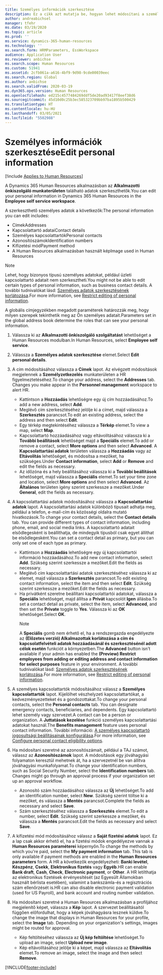 ```yaml
---
title: Személyes információk szerkesztése
description: Ez a cikk azt mutatja be, hogyan lehet módosítani a személyes adatokat az Alkalmazottak és a Vezetők önkiszolgáló szolgáltatásában.
author: andreabichsel
manager: tfehr
ms.date: 03/19/2020
ms.topic: article
ms.prod: ''
ms.service: dynamics-365-human-resources
ms.technology: ''
ms.search.form: HRMParameters, EssWorkspace
audience: Application User
ms.reviewer: anbichse
ms.search.scope: Human Resources
ms.custom: 51941
ms.assetid: 2cfb061a-a616-4bf9-9d98-9cde00039eec
ms.search.region: Global
ms.author: anbichse
ms.search.validFrom: 2020-03-19
ms.dyn365.ops.version: Human Resources
ms.openlocfilehash: ed215c4577484269ddf5de20ad93417f8eef38d6
ms.sourcegitcommit: 45d10d0c25b3ec585323709bb97ba1895b500429
ms.translationtype: HT
ms.contentlocale: hu-HU
ms.lasthandoff: 03/05/2021
ms.locfileid: "5502988"
---
```

# <a name="edit-personal-information"></a><span data-ttu-id="ef0f3-103">Személyes információk szerkesztése</span><span class="sxs-lookup"><span data-stu-id="ef0f3-103">Edit personal information</span></span>

[!include [Applies to Human Resources](../includes/applies-to-hr.md)]

<span data-ttu-id="ef0f3-104">A Dynamics 365 Human Resources alkalmazásban az **Alkalmazotti önkiszolgáló munkaterületen** található adatok szerkeszthetők.</span><span class="sxs-lookup"><span data-stu-id="ef0f3-104">You can edit your personal information in Dynamics 365 Human Resources in the **Employee self service workspace**.</span></span>

<span data-ttu-id="ef0f3-105">A szerkeszthető személyes adatok a következők:</span><span class="sxs-lookup"><span data-stu-id="ef0f3-105">The personal information you can edit includes:</span></span>

- <span data-ttu-id="ef0f3-106">Címek</span><span class="sxs-lookup"><span data-stu-id="ef0f3-106">Addresses</span></span>
- <span data-ttu-id="ef0f3-107">Kapcsolattartó adatai</span><span class="sxs-lookup"><span data-stu-id="ef0f3-107">Contact details</span></span>
- <span data-ttu-id="ef0f3-108">Személyes kapcsolattartók</span><span class="sxs-lookup"><span data-stu-id="ef0f3-108">Personal contacts</span></span>
- <span data-ttu-id="ef0f3-109">Azonosítószámok</span><span class="sxs-lookup"><span data-stu-id="ef0f3-109">Identification numbers</span></span>
- <span data-ttu-id="ef0f3-110">Kifizetési mód</span><span class="sxs-lookup"><span data-stu-id="ef0f3-110">Payment method</span></span>
- <span data-ttu-id="ef0f3-111">A Human Resources alkalmazásban használt kép</span><span class="sxs-lookup"><span data-stu-id="ef0f3-111">Image used in Human Resources</span></span>

>[!NOTE]
><span data-ttu-id="ef0f3-112">Lehet, hogy bizonyos típusú személyes adatokat, például üzleti kapcsolattartó adatait nem szerkesztheti.</span><span class="sxs-lookup"><span data-stu-id="ef0f3-112">You might not be able to edit certain types of personal information, such as business contact details.</span></span> <span data-ttu-id="ef0f3-113">A további tudnivalókat lásd: [Személyes adatok szerkesztésének korlátozása](hr-employee-self-service-restrict-editing.md).</span><span class="sxs-lookup"><span data-stu-id="ef0f3-113">For more information, see [Restrict editing of personal information](hr-employee-self-service-restrict-editing.md).</span></span>

<span data-ttu-id="ef0f3-114">A globális címjegyzékben megadott paraméterek határozzák meg, hogy milyen szerepek tekinthetik meg az Ön személyes adatait.</span><span class="sxs-lookup"><span data-stu-id="ef0f3-114">Parameters set in the global address book determine the roles that can see your personal information.</span></span>

1. <span data-ttu-id="ef0f3-115">Válassza ki az **Alkalmazotti önkiszolgáló szolgáltatást** lehetőséget a Human Resources modulban.</span><span class="sxs-lookup"><span data-stu-id="ef0f3-115">In Human Resources, select **Employee self service**.</span></span>

2. <span data-ttu-id="ef0f3-116">Válassza a **Személyes adatok szerkesztése** elemet.</span><span class="sxs-lookup"><span data-stu-id="ef0f3-116">Select **Edit personal details**.</span></span>

3. <span data-ttu-id="ef0f3-117">A cím módosításához válassza a **Címek** lapot. Az elvégzett módosítások megjelennek a **Személyzetkezelés** munkaterületen a HR figyelmeztetéséhez.</span><span class="sxs-lookup"><span data-stu-id="ef0f3-117">To change your address, select the **Addresses** tab. Changes you make appear in the **Personnel management** workspace to alert HR.</span></span>

    - <span data-ttu-id="ef0f3-118">Kattintson a **Hozzáadás** lehetőségre egy új cím hozzáadásához.</span><span class="sxs-lookup"><span data-stu-id="ef0f3-118">To add a new address, select **Add**.</span></span>
    - <span data-ttu-id="ef0f3-119">Meglévő cím szerkesztéséhez jelölje ki a címet, majd válassza a **Szerkesztés** parancsot.</span><span class="sxs-lookup"><span data-stu-id="ef0f3-119">To edit an existing address, select the address and then select **Edit**.</span></span>
    - <span data-ttu-id="ef0f3-120">Egy térkép megtekintéséhez válassza a **Térkép** elemet.</span><span class="sxs-lookup"><span data-stu-id="ef0f3-120">To view a map, select **Map**.</span></span>
    - <span data-ttu-id="ef0f3-121">Kapcsolattartó hozzáadásához vagy eltávolításához válassza ki a **További beállítások** lehetőséget majd a **Speciális** elemet.</span><span class="sxs-lookup"><span data-stu-id="ef0f3-121">To add or remove a contact, select **More options** and then select **Advanced**.</span></span> <span data-ttu-id="ef0f3-122">A **Kapcsolattartási adatok** területen válassza a **Hozzáadás** vagy az **Eltávolítás** lehetőséget, és módosítsa a mezőket, ha szükséges.</span><span class="sxs-lookup"><span data-stu-id="ef0f3-122">Under **Contact information**, select **Add** or **Remove** and edit the fields as necessary.</span></span>
    - <span data-ttu-id="ef0f3-123">Az időzóna és a hely beállításához válassza ki a **További beállítások** lehetőséget, majd válassza a **Speciális** elemet.</span><span class="sxs-lookup"><span data-stu-id="ef0f3-123">To set your time zone and location, select **More options** and then select **Advanced**.</span></span> <span data-ttu-id="ef0f3-124">Az **Általános** területen igény szerint szerkessze a mezőket.</span><span class="sxs-lookup"><span data-stu-id="ef0f3-124">Under **General**, edit the fields as necessary.</span></span>

4. <span data-ttu-id="ef0f3-125">A kapcsolattartási adatok módosításához válassza a **Kapcsolattartási adatok** lapot. A kapcsolattartási adatok különböző típusait adhatja meg, például a telefon, e-mail-cím és közösségi oldalra mutató hivatkozások.</span><span class="sxs-lookup"><span data-stu-id="ef0f3-125">To change your contact details, select the **Contact details** tab. You can provide different types of contact information, including phone, email, and social media links.</span></span> <span data-ttu-id="ef0f3-126">A kapcsolattartó adatait elsődlegesként is beállíthatja, de mindegyik típusból csak egyet állíthat be elsődlegesként.</span><span class="sxs-lookup"><span data-stu-id="ef0f3-126">You can set a contact detail as primary, but you can only set one of each type as primary.</span></span>

    - <span data-ttu-id="ef0f3-127">Kattintson a **Hozzáadás** lehetőségre egy új kapcsolattartói információ hozzáadásához.</span><span class="sxs-lookup"><span data-stu-id="ef0f3-127">To add new contact information, select **Add**.</span></span> <span data-ttu-id="ef0f3-128">Szükség szerint szerkessze a mezőket.</span><span class="sxs-lookup"><span data-stu-id="ef0f3-128">Edit the fields as necessary.</span></span>
    - <span data-ttu-id="ef0f3-129">Meglévő cím kapcsolattartási adatok szerkesztéséhez válassza ki az elemet, majd válassza a **Szerkesztés** parancsot.</span><span class="sxs-lookup"><span data-stu-id="ef0f3-129">To edit existing contact information, select the item and then select **Edit**.</span></span> <span data-ttu-id="ef0f3-130">Szükség szerint szerkessze a mezőket.</span><span class="sxs-lookup"><span data-stu-id="ef0f3-130">Edit the fields as necessary.</span></span>
    - <span data-ttu-id="ef0f3-131">Ha privátként szeretne beállítani kapcsolattartói adatokat, válassza a **Speciális** lehetőséget, majd állítsa a **Privát** kapcsolót **Igen** állásba.</span><span class="sxs-lookup"><span data-stu-id="ef0f3-131">To set a contact detail as private, select the item, select **Advanced**, and then set the **Private** toggle to **Yes**.</span></span> <span data-ttu-id="ef0f3-132">Válassza ki az **OK** lehetőséget.</span><span class="sxs-lookup"><span data-stu-id="ef0f3-132">Select **OK**.</span></span>
      >[!NOTE]
      ><span data-ttu-id="ef0f3-133">A **Speciális** gomb nem érhető el, ha a rendszergazda engedélyezte az **(Előzetes verzió) Alkalmazottak korlátozása a cím és kapcsolatfelvételi adatok hozzáadásánál és szerkesztésénél adott célok esetén** funkciót a környezetben.</span><span class="sxs-lookup"><span data-stu-id="ef0f3-133">The **Advanced** button isn't available if your admin has enabled the **(Preview) Restrict employees from adding or editing address and contact information for select purposes** feature in your environment.</span></span> <span data-ttu-id="ef0f3-134">A további tudnivalókat lásd: [Személyes adatok szerkesztésének korlátozása](hr-employee-self-service-restrict-editing.md).</span><span class="sxs-lookup"><span data-stu-id="ef0f3-134">For more information, see [Restrict editing of personal information](hr-employee-self-service-restrict-editing.md).</span></span>
  
5. <span data-ttu-id="ef0f3-135">A személyes kapcsolattartók módosításához válassz a **Személyes kapcsolattartók** lapot. Kijelölhet vészhelyzeti kapcsolattartókat, a kedvezményezetteket és a gondozottakat.</span><span class="sxs-lookup"><span data-stu-id="ef0f3-135">To change your personal contacts, select the **Personal contacts** tab. You can designate emergency contacts, beneficiaries, and dependents.</span></span> <span data-ttu-id="ef0f3-136">Egy kapcsolattartó lehet személy vagy szervezet.</span><span class="sxs-lookup"><span data-stu-id="ef0f3-136">A contact can be a person or organization.</span></span> <span data-ttu-id="ef0f3-137">A **Juttatások kezelése** funkció személyes kapcsolattartási adatokat használ.</span><span class="sxs-lookup"><span data-stu-id="ef0f3-137">The **Benefits management** feature uses personal contact information.</span></span> <span data-ttu-id="ef0f3-138">További információ: [A személyes kapcsolattartó jogosultsági beállításainak konfigurálása](hr-benefits-setup-contact-eligibility-options.md).</span><span class="sxs-lookup"><span data-stu-id="ef0f3-138">For more information, see [Configure personal contact eligibility options](hr-benefits-setup-contact-eligibility-options.md).</span></span>

6. <span data-ttu-id="ef0f3-139">Ha módosítani szeretné az azonosítószámait, például a TAJ számot, válassz az **Azonosítószámok** lapot. A módosítások egy jóváhagyási folyamaton keresztül mehetnek át, ha a szervezetnél be van állítva jóváhagyási munkafolyamat.</span><span class="sxs-lookup"><span data-stu-id="ef0f3-139">To change your identification numbers, such as Social Security Number, select the **Identification numbers** tab. Changes might go through an approval process if your organization set up an approval workflow.</span></span>

    - <span data-ttu-id="ef0f3-140">Azonosító szám hozzáadásához válassza az **Új** lehetőséget.</span><span class="sxs-lookup"><span data-stu-id="ef0f3-140">To add an identification number, select **New**.</span></span> <span data-ttu-id="ef0f3-141">Szükség szerint töltse ki a mezőket, és válassza a **Mentés** parancsot.</span><span class="sxs-lookup"><span data-stu-id="ef0f3-141">Complete the fields as necessary and select **Save**.</span></span>
    - <span data-ttu-id="ef0f3-142">Szám szerkesztéséhez válassza a **Szerkesztés** elemet.</span><span class="sxs-lookup"><span data-stu-id="ef0f3-142">To edit a number, select **Edit**.</span></span> <span data-ttu-id="ef0f3-143">Szükség szerint szerkessze a mezőket, és válassza a **Mentés** parancsot.</span><span class="sxs-lookup"><span data-stu-id="ef0f3-143">Edit the fields as necessary and select **Save**.</span></span>

7. <span data-ttu-id="ef0f3-144">A kifizetési mód módosításához válassz a **Saját fizetési adatok** lapot. Ez a lap csak akkor érhető el, ha a fizetési módok engedélyezve vannak a **Human Resources paraméterei** képernyőn.</span><span class="sxs-lookup"><span data-stu-id="ef0f3-144">To change the methods by which you're paid, select the **My payment information** tab. This tab is only available if payment methods are enabled in the **Human Resources parameters** form.</span></span> <span data-ttu-id="ef0f3-145">A HR a következők engedélyezheti: **Banki levétel**, **Készpénz**, **Csekk**, **Elektronikus fizetés** vagy **Egyéb**.</span><span class="sxs-lookup"><span data-stu-id="ef0f3-145">HR can enable **Bank draft**, **Cash**, **Check**, **Electronic payment**, or **Other**.</span></span> <span data-ttu-id="ef0f3-146">A HR letilthatja az elektronikus fizetések érvényesítését (az Egyesült Államokban használt bérlista esetében), valamint a bankszámla-és a regisztrációs szám ellenőrzését is.</span><span class="sxs-lookup"><span data-stu-id="ef0f3-146">HR can also disable electronic payment validation (used for US Payroll), and bank account and routing number validation.</span></span>

8. <span data-ttu-id="ef0f3-147">Ha módosítani szeretné a Human Resources alkalmazásban a profiljához megjelenítő képet, válassza a **Kép** lapot. A szervezet beállításaitól függően előfordulhat, hogy a képek jóváhagyásra lesznek küldve.</span><span class="sxs-lookup"><span data-stu-id="ef0f3-147">To change the image that displays in Human Resources for your profile, select the **Image** tab. Depending on your organization's settings, images might be routed for approval.</span></span>

    - <span data-ttu-id="ef0f3-148">Kép feltöltéséhez válassza az **Új kép feltöltése** lehetőséget.</span><span class="sxs-lookup"><span data-stu-id="ef0f3-148">To upload an image, select **Upload new image**.</span></span>
    - <span data-ttu-id="ef0f3-149">Kép eltávolításához jelölje ki a képet, majd válassza az **Eltávolítás** elemet.</span><span class="sxs-lookup"><span data-stu-id="ef0f3-149">To remove an image, select the image and then select **Remove**.</span></span>



[!INCLUDE[footer-include](../includes/footer-banner.md)]